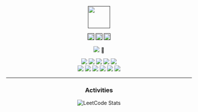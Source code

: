 <div align="center">
  <br>
  <br>
  <br>
  <br>
  <br>
  <a href="">
    <img width="60" height="60" src="https://raw.githubusercontent.com/box-lin/projectcard/fda1af2551731ad6dbcbdb669ca2fc6d50e48394/img/icon.svg" />
  </a>
  <br>
  <p>
    <a href=""><img width="18" height="18" src="https://raw.githubusercontent.com/jaywcjlove/jaywcjlove/master/imgs/weibo.svg?sanitize=true" /></a>
    <a href=""><img width="18" height="18" src="https://raw.githubusercontent.com/jaywcjlove/jaywcjlove/master/imgs/twitter.svg?sanitize=true" /></a>
    <a href=""><img width="18" height="18" src="https://raw.githubusercontent.com/jaywcjlove/jaywcjlove/master/imgs/mail.svg?sanitize=true" /></a>
  </p>
  <p>
    <p><img src="https://readme-typing-svg.demolab.com/?lines=Hi, welcome to my landing page.."> 👋</p>    
  </p>
  <img src="https://leetcode-badge.haozibi.dev/v1/boxlin.svg"/>
  <img src="https://leetcode-badge.haozibi.dev/v1/ranking/boxlin.svg" />
  <img src="https://leetcode-badge.haozibi.dev/v1/solved/boxlin.svg" />
  <img src="https://leetcode-badge.haozibi.dev/v1/solved-rate/boxlin.svg" />
  <img src="https://leetcode-badge.haozibi.dev/v1/accepted/boxlin.svg" />
  <br>
  <img src="https://leetcode-badge.haozibi.dev/v1cn/ddos-h.svg"/>
  <img src="https://leetcode-badge.haozibi.dev/v1cn/ranking/ddos-h.svg" />
  <img src="https://leetcode-badge.haozibi.dev/v1cn/solved/ddos-h.svg" />
  <img src="https://leetcode-badge.haozibi.dev/v1cn/solved-rate/ddos-h.svg" />
  <img src="https://leetcode-badge.haozibi.dev/v1cn/accepted/ddos-h.svg" />
  <img src="https://leetcode-badge.haozibi.dev/v1cn/chart/submission-calendar/ddos-h.svg?type=past-year&color=yellow" />
</div>

 <div align="center">
     <hr/>
     <h3>Activities</h3>
     <p><img src="https://leetcard.jacoblin.cool/boxlin?theme=light&amp;font=Noto%20Sans%20Sharada&amp;ext=contest" alt="LeetCode Stats"></p>
</div>
 

